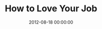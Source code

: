 ---
layout: series
series: "How to Love Your Job"
permalink: "/how-to-love-your-job/"
title: How to Love Your Job
date: 2012-08-18 00:00:00
endDate: 2012-09-08 00:00:00
description: "God designed us for work. And no matter what we do, our everyday jobs can be redeemed as sacred callingswhether we're attending meetings, studying for exams, fixing things or raising kids. Join us as we learn how to find spiritual significance in our work."
src: "http://s3.amazonaws.com/crossroads-media/images/legacy/content/Work_90x90.jpg"
---